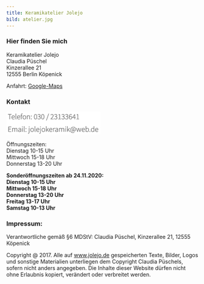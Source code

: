```yaml
---
title: Keramikatelier Jolejo
bild: atelier.jpg
---
```


### Hier finden Sie mich

Keramikatelier Jolejo<br>
Claudia Püschel<br>
Kinzerallee 21<br>
12555 Berlin Köpenick

Anfahrt: [Google-Maps](google_maps.html)

### Kontakt

![ein Bild](bilder/nofelet_dna_liame.jpg)

<!-- __ACHTUNG: Betriebsferien: In der Woche vom 12. bis 18.10. 2020__ -->

Öffnungszeiten:<br>
Dienstag 10-15 Uhr<br>
Mittwoch  15-18 Uhr<br>
Donnerstag  13-20 Uhr<br>

__Sonderöffnungszeiten ab 24.11.2020:<br>
Dienstag     10-15 Uhr<br>
Mittwoch    15-18 Uhr<br>
Donnerstag 13-20 Uhr<br>
Freitag        13-17 Uhr<br>
Samstag      10-13 Uhr__<br>


###  Impressum:

Verantwortliche gemäß §6 MDStV: Claudia Püschel, Kinzerallee 21, 12555 Köpenick

Copyright @ 2017. Alle auf www.jolejo.de gespeicherten Texte, Bilder, Logos und sonstige Materialien unterliegen dem Copyright Claudia Püschels, sofern nicht anders angegeben. Die Inhalte dieser Website dürfen nicht ohne Erlaubnis kopiert, verändert oder verbreitet werden.
